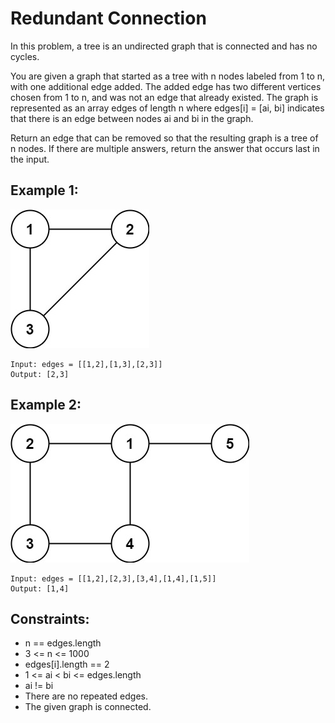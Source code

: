 # Redundant Connection

In this problem, a tree is an undirected graph that is connected and has no cycles.

You are given a graph that started as a tree with n nodes labeled from 1 to n, with one additional edge added. The added edge has two different vertices chosen from 1 to n, and was not an edge that already existed. The graph is represented as an array edges of length n where edges[i] = [ai, bi] indicates that there is an edge between nodes ai and bi in the graph.

Return an edge that can be removed so that the resulting graph is a tree of n nodes. If there are multiple answers, return the answer that occurs last in the input.

## Example 1:

![Example 1](./images/ex1.png)

```
Input: edges = [[1,2],[1,3],[2,3]]
Output: [2,3]
```

## Example 2:

![Example 2](./images/ex2.png)

```
Input: edges = [[1,2],[2,3],[3,4],[1,4],[1,5]]
Output: [1,4]
```

## Constraints:

- n == edges.length
- 3 <= n <= 1000
- edges[i].length == 2
- 1 <= ai < bi <= edges.length
- ai != bi
- There are no repeated edges.
- The given graph is connected.
